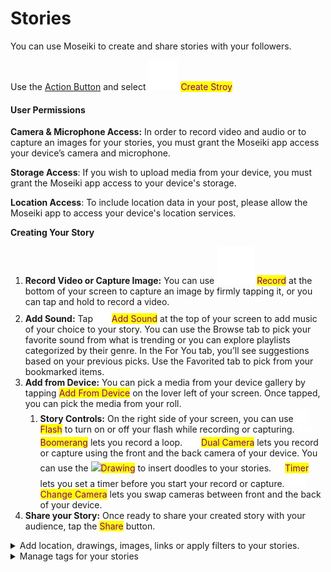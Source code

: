 # Stories

You can use Moseiki to create and share stories with your followers.

Use the [Action Button](../explore-moseiki/navigation.md#action-button) and select ![](../.gitbook/assets/storyIcon.svg) <mark style="color:purple;">Create Stroy</mark>

#### User Permissions

**Camera & Microphone Access:** In order to record video and audio or to capture an images for your stories, you must grant the Moseiki app access your device’s camera and microphone.

**Storage Access**: If you wish to upload media from your device, you must grant the Moseiki app access to your device's storage.

**Location Access**: To include location data in your post, please allow the Moseiki app to access your device's location services.

**Creating Your Story**

1. **Record Video or Capture Image:** You can use <img src="../.gitbook/assets/Ellipse 14.png" alt="" data-size="line"> <mark style="color:purple;">Record</mark> at the bottom of your screen to capture an image by firmly tapping it, or you can tap and hold to record a video.
2. **Add Sound:** Tap ![](../.gitbook/assets/Vector.svg) <mark style="color:purple;">Add Sound</mark> at the top of your screen to add music of your choice to your story. You can use the Browse tab to pick your favorite sound from what is trending or you can explore playlists categorized by their genre. In the For You tab, you’ll see suggestions based on your previous picks. Use the Favorited tab to pick from your bookmarked items.
3. **Add from Device:** You can pick a media from your device gallery by tapping <mark style="color:purple;">Add From Device</mark> on the lover left of your screen. Once tapped, you can pick the media from your roll.
   1. **Story Controls:** On the right side of your screen, you can use ![](<../.gitbook/assets/Frame 6924.png>) <mark style="color:purple;">Flash</mark> to turn on or off your flash while recording or capturing. ![](<../.gitbook/assets/Vector (1) (1).png>) <mark style="color:purple;">Boomerang</mark> lets you record a loop. ![](<../.gitbook/assets/Vector (2).png>) <mark style="color:purple;">Dual Camera</mark> lets you record or capture using the front and the back camera of your device. You can use the ![](<../.gitbook/assets/gesture\_FILL0\_wght400\_GRAD0\_opsz48 1 (1).png>)<mark style="color:purple;">Drawing</mark> to insert doodles to your stories. ![](<../.gitbook/assets/Vector (3).png>)<mark style="color:purple;">Timer</mark> lets you set a timer before you start your record or capture. <img src="../.gitbook/assets/Vector (4).png" alt="" data-size="original"> <mark style="color:purple;">Change Camera</mark> lets you swap cameras between front and the back of your device.
4. **Share your Story:** Once ready to share your created story with your audience, tap the <mark style="color:purple;">Share</mark> button.

<details>

<summary>Add location, drawings, images, links or apply filters to your stories.</summary>

1. Tap ![](../.gitbook/assets/Aa.png) <mark style="color:purple;">Create Text</mark> to add text to your story.
2. Tap ![](../.gitbook/assets/Group.png) <mark style="color:purple;">Effects</mark> to apply visual effects to your story.
3. Tap ![](<../.gitbook/assets/gesture\_FILL0\_wght400\_GRAD0\_opsz48 1.png>)<mark style="color:purple;">Drawing</mark> to insert doodles to your story.
4. Tap <img src="../.gitbook/assets/Layer 15.png" alt="" data-size="original"> <mark style="color:purple;">Add Image</mark> to pick a media from device roll to your story.
5. Tap ![](<../.gitbook/assets/Frame 6877.png>) <mark style="color:purple;">Poll</mark> to include a poll in your story.
6. Tap ![](<../.gitbook/assets/Group (2).png>) <mark style="color:purple;">More</mark> to include GIFs in your story
7. Tap ![](<../.gitbook/assets/Vector (10) (1).png>) <mark style="color:purple;">Link</mark> to include a link in your story.

</details>

<details>

<summary>Manage tags for your stories</summary>

1. Tap ![](<../.gitbook/assets/Frame 180.png>) <mark style="color:purple;">Location</mark> to add and manage the location tag of your story.
2. Tap ![](<../.gitbook/assets/Group (3).png>) <mark style="color:purple;">Tag People</mark> to add or manage people tagged in your story.

</details>
